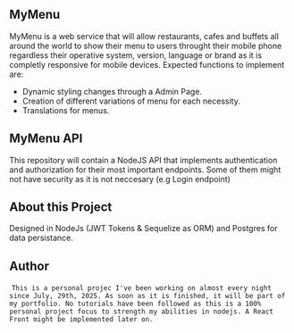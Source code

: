 

## MyMenu
MyMenu is a web service that will allow restaurants, cafes and buffets all around the world to show their menu to users throught their mobile phone regardless their operative system, version, language or brand as it is completly responsive for mobile devices.
Expected functions to implement are:
- Dynamic styling changes through a Admin Page.
- Creation of different variations of menu for each necessity.
- Translations for menus.

## MyMenu API
This repository will contain a NodeJS API that implements authentication and authorization for their most important endpoints. Some of them might not have security as it is not neccesary (e.g Login endpoint)

## About this Project
Designed in NodeJs (JWT Tokens & Sequelize as ORM) and Postgres for data persistance.

## Author

 `This is a personal projec I've been working on almost every night since July, 29th, 2025. As soon as it is finished, it will be part of my portfolio.
 No tutorials have been followed as this is a 100% personal project focus to strength my abilities in nodejs. A React Front might be implemented later on.`
